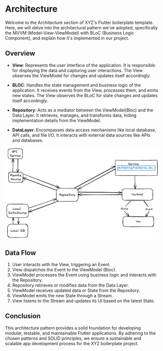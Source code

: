 # Architecture <!-- {docsify-ignore-all} -->

Welcome to the Architecture section of XYZ's Flutter boilerplate template. Here, we will delve into the architectural pattern we've adopted, specifically the MVVM (Model-View-ViewModel) with BLoC (Business Logic Component), and explain how it's implemented in our project.

## Overview 

- **View**: Represents the user interface of the application. It is responsible for displaying the data and capturing user interactions. The View observes the ViewModel for changes and updates itself accordingly.

- **BLOC**: Handles the state management and business logic of the application. It receives events from the View, processes them, and emits new states. The View observes the BLoC for state changes and updates itself accordingly.

- **Repository**: Acts as a mediator between the ViewModel(Bloc) and the Data Layer. It retrieves, manages, and transforms data, hiding implementation details from the ViewModel.

- **DataLayer**: Encompasses data access mechanisms like local database, API calls, and file I/O. It interacts with external data sources like APIs and databases.


![Alt text](../../../assets/caf_flutter_architecture.png)

## Data Flow 

1. User interacts with the View, triggering an Event.
2. View dispatches the Event to the ViewModel (Bloc).
3. ViewModel processes the Event using business logic and interacts with the Repository.
4. Repository retrieves or modifies data from the Data Layer.
5. ViewModel receives updated data or State from the Repository.
6. ViewModel emits the new State through a Stream.
7. View listens to the Stream and updates its UI based on the latest State.


## Conclusion 

This architecture pattern provides a solid foundation for developing modular, testable, and maintainable Flutter applications. By adhering to the chosen patterns and SOLID principles, we ensure a sustainable and scalable app development process for the XYZ boilerplate project.



